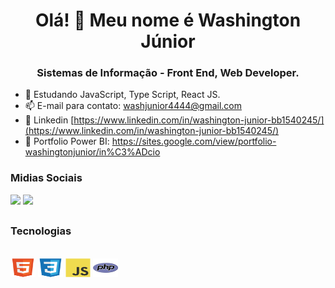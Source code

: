 <h1 align="center">Olá! 👋 Meu nome é Washington Júnior</h1>

<h3 align="center">Sistemas de Informação - Front End, Web Developer.</h3>
  
- 🌱 Estudando JavaScript, Type Script, React JS.
- 📫 E-mail para contato: washjunior4444@gmail.com
- 📄 Linkedin [https://www.linkedin.com/in/washington-junior-bb1540245/](https://www.linkedin.com/in/washington-junior-bb1540245/)
- 🧾 Portfolio Power BI: https://sites.google.com/view/portfolio-washingtonjunior/in%C3%ADcio

<h3 align="left">Midias Sociais</h3>
<div> 
  <a href = "mailto:washjunior4444@gmail.com"><img src="https://img.shields.io/badge/-Gmail-%23333?style=for-the-badge&logo=gmail&logoColor=white" target="_blank"></a>
  <a href="https://www.linkedin.com/in/washington-junior-bb1540245/" target="_blank"><img src="https://img.shields.io/badge/-LinkedIn-%230077B5?style=for-the-badge&logo=linkedin&logoColor=white" target="_blank"></a> 
 
</div>

##

<h3 align="Left">Tecnologias</h3>
<div style="display: inline_block"><br>
  <img align="center" alt="HTML" height="30" width="40" src="https://raw.githubusercontent.com/devicons/devicon/master/icons/html5/html5-original.svg">
  <img align="center" alt="CSS" height="30" width="40" src="https://raw.githubusercontent.com/devicons/devicon/master/icons/css3/css3-original.svg">
   <img align="center" alt="Java Script" height="30" width="40" src="https://raw.githubusercontent.com/devicons/devicon/master/icons/javascript/javascript-original.svg">
  <img align="center" alt="PHP" height="30" width="40" src="https://raw.githubusercontent.com/devicons/devicon/master/icons/php/php-original.svg">
</div>
